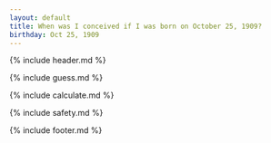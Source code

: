 ```yaml
---
layout: default
title: When was I conceived if I was born on October 25, 1909?
birthday: Oct 25, 1909
---
```


{% include header.md %}

{% include guess.md %}

{% include calculate.md %}

{% include safety.md %}

{% include footer.md %}




